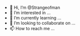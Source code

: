 - 👋 Hi, I’m @Strangeofman
- 👀 I’m interested in ...
- 🌱 I’m currently learning ...
- 💞️ I’m looking to collaborate on ...
- 📫 How to reach me ...

<!---
Strangeofman/Strangeofman is a ✨ special ✨ repository because its `README.md` (this file) appears on your GitHub profile.
You can click the Preview link to take a look at your changes.
--->

